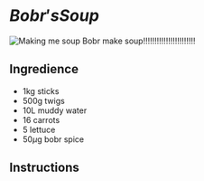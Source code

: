 # $Bobr's Soup$

![Making me soup](https://i.makeagif.com/media/5-31-2022/k0OQBf.gif)
Bobr make soup!!!!!!!!!!!!!!!!!!!!!!!

## Ingredience

- 1kg sticks
- 500g twigs
- 10L muddy water
- 16 carrots
- 5 lettuce
- $50\mu\mathrm{g}$ bobr spice

## Instructions

